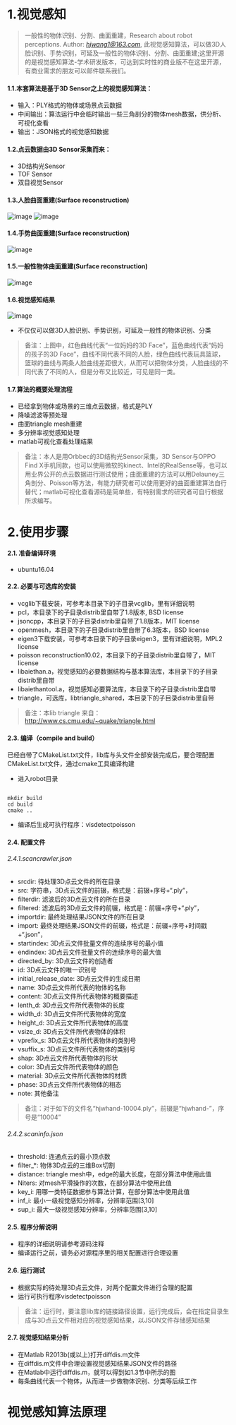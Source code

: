 # 1.视觉感知
> 一般性的物体识别、分割、曲面重建，Research about robot perceptions. Author: *hjwang1@163.com*, 此视觉感知算法，可以做3D人脸识别、手势识别，可延及一般性的物体识别、分割、曲面重建;这里开源的是视觉感知算法-学术研发版本，可达到实时性的商业版不在这里开源，有商业需求的朋友可以邮件联系我们。


#### 1.1.本套算法是基于3D Sensor之上的视觉感知算法：
* 输入：PLY格式的物体或场景点云数据
* 中间输出：算法运行中会临时输出一些三角剖分的物体mesh数据，供分析、可视化查看
* 输出：JSON格式的视觉感知数据

#### 1.2.点云数据由3D Sensor采集而来：
* 3D结构光Sensor
* TOF Sensor
* 双目视觉Sensor

#### 1.3.人脸曲面重建(Surface reconstruction)
![image](https://raw.githubusercontent.com/hjwang1/robot/master/img/snapshotHead00.png)
![image](https://raw.githubusercontent.com/hjwang1/robot/master/img/snapshotHead02.png)

#### 1.4.手势曲面重建(Surface reconstruction)
![image](https://raw.githubusercontent.com/hjwang1/robot/master/img/snapshotopen00.png)

#### 1.5.一般性物体曲面重建(Surface reconstruction)
![image](https://raw.githubusercontent.com/hjwang1/robot/master/img/chair.jpg)

#### 1.6.视觉感知结果
![image](https://raw.githubusercontent.com/hjwang1/robot/master/img/perceptions.png)
* 不仅仅可以做3D人脸识别、手势识别，可延及一般性的物体识别、分类
> 备注：上图中，红色曲线代表“一位妈妈的3D Face”，蓝色曲线代表“妈妈的孩子的3D Face”，曲线不同代表不同的人脸，绿色曲线代表玩具篮球，篮球的曲线与两条人脸曲线差距很大，从而可以把物体分类，人脸曲线的不同代表了不同的人，但是分布又比较近，可见是同一类。

#### 1.7.算法的概要处理流程
* 已经拿到物体或场景的三维点云数据，格式是PLY
* 降噪滤波等预处理
* 曲面triangle mesh重建
* 多分辨率视觉感知处理
* matlab可视化查看处理结果
> 备注：本人是用Orbbec的3D结构光Sensor采集，3D Sensor与OPPO Find X手机同款，也可以使用微软的kinect、Intel的RealSense等，也可以用业界公开的点云数据进行测试使用；曲面重建的方法可以用Delauney三角剖分、Poisson等方法，有能力研究者可以使用更好的曲面重建算法自行替代；matlab可视化查看源码是简单些，有特别需求的研究者可自行根据所求编写。


# 2.使用步骤
#### 2.1. 准备编译环境
* ubuntu16.04

#### 2.2. 必要与可选库的安装
* vcglib下载安装，可参考本目录下的子目录vcglib，里有详细说明
* pcl，本目录下的子目录distrib里自带了1.8版本, BSD license
* jsoncpp，本目录下的子目录distrib里自带了1.8版本，MIT license
* openmesh，本目录下的子目录distrib里自带了6.3版本，BSD license
* eigen3下载安装，可参考本目录下的子目录eigen3，里有详细说明，MPL2 license
* poisson reconstruction10.02，本目录下的子目录distrib里自带了，MIT license
* libaiethan.a，视觉感知的必要数据结构与基本算法库，本目录下的子目录distrib里自带
* libaiethantool.a，视觉感知必要算法库，本目录下的子目录distrib里自带
* triangle，可选库，libtriangle_shared，本目录下的子目录distrib里自带
> 备注：本lib triangle 来自：http://www.cs.cmu.edu/~quake/triangle.html

#### 2.3. 编译（compile and build）
已经自带了CMakeList.txt文件，lib库与头文件全部安装完成后，要合理配置CMakeList.txt文件，通过cmake工具编译构建
* 进入robot目录
<pre><code>
mkdir build
cd build
cmake ..
</code></pre>
* 编译后生成可执行程序：visdetectpoisson

#### 2.4. 配置文件
###### 2.4.1.scancrawler.json
* srcdir: 待处理3D点云文件的所在目录
* src: 字符串，3D点云文件的前辍，格式是：前辍+序号+“.ply”，
* filterdir: 滤波后的3D点云文件的所在目录
* filtered: 滤波后的3D点云文件的前辍，格式是：前辍+序号+“.ply”，
* importdir: 最终处理结果JSON文件的所在目录
* import: 最终处理结果JSON文件的前辍，格式是：前辍+序号+时间戳+“.json”，
* startindex: 3D点云文件批量文件的连续序号的最小值
* endindex: 3D点云文件批量文件的连续序号的最大值
* directed_by: 3D点云文件的创造者
* id: 3D点云文件的唯一识别号
* initial_release_date: 3D点云文件的生成日期
* name: 3D点云文件所代表的物体的名称
* content: 3D点云文件所代表物体的概要描述
* lenth_d: 3D点云文件所代表物体的长度
* width_d: 3D点云文件所代表物体的宽度
* height_d: 3D点云文件所代表物体的高度
* vsize_d: 3D点云文件所代表物体的体积
* vprefix_s: 3D点云文件所代表物体的类别号
* vsuffix_s: 3D点云文件所代表物体的类别号
* shap: 3D点云文件所代表物体的形状
* color: 3D点云文件所代表物体的颜色
* material: 3D点云文件所代表物体的材质
* phase: 3D点云文件所代表物体的相态
* note: 其他备注
> 备注：对于如下的文件名“hjwhand-10004.ply”，前辍是“hjwhand-”，序号是“10004”

###### 2.4.2.scaninfo.json
* threshold: 连通点云的最小顶点数
* filter_*: 物体3D点云的三维Box切割
* distance: triangle mesh中，edge的最大长度，在部分算法中使用此值
* Niters: 对mesh平滑操作的次数，在部分算法中使用此值
* key_i: 用哪一类特征数据参与算法计算，在部分算法中使用此值
* inf_i: 最小一级视觉感知分辨率，分辨率范围[3,10]
* sup_i: 最大一级视觉感知分辨率，分辨率范围[3,10]

#### 2.5. 程序分解说明
* 程序的详细说明请参考源码注释
* 编译运行之前，请务必对源程序里的相关配置进行合理设置

#### 2.6. 运行测试
* 根据实际的待处理3D点云文件，对两个配置文件进行合理的配置
* 运行可执行程序visdetectpoisson
> 备注：运行时，要注意lib库的链接路径设置，运行完成后，会在指定目录生成与3D点云文件相对应的视觉感知结果，以JSON文件存储感知结果

#### 2.7. 视觉感知结果分析
* 在Matlab R2013b(或以上)打开diffdis.m文件
* 在diffdis.m文件中合理设置视觉感知结果JSON文件的路径
* 在Matlab中运行diffdis.m，就可以得到如1.3节中所示的图
* 每条曲线代表一个物体，从而进一步做物体识别、分类等后续工作

# 视觉感知算法原理
